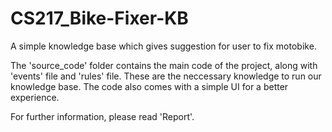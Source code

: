 # CS217_Bike-Fixer-KB
A simple knowledge base which gives suggestion for user to fix motobike.

The 'source_code' folder contains the main code of the project, along with 'events' file and 'rules' file. These are the neccessary knowledge to run our knowledge base. The code also comes with a simple UI for a better experience.

For further information, please read 'Report'.
